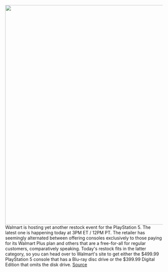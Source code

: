 <img src='https://cdn.vox-cdn.com/thumbor/5RrvtUirGpyVWJDlpW91cQ0Dz5E=/0x0:2040x1360/1200x800/filters:focal(857x517:1183x843)/cdn.vox-cdn.com/uploads/chorus_image/image/70117950/acastro_210511_1777_psRestock_0006.0.jpg' width='700px' /><br/>
Walmart is hosting yet another restock event for the PlayStation 5. The latest one is happening today at 3PM ET / 12PM PT. The retailer has seemingly alternated between offering consoles exclusively to those paying for its Walmart Plus plan and others that are a free-for-all for regular customers, comparatively speaking. Today's restock fits in the latter category, so you can head over to Walmart's site to get either the $499.99 PlayStation 5 console that has a Blu-ray disc drive or the $399.99 Digital Edition that omits the disk drive.
<a href='https://www.theverge.com/good-deals/2021/11/9/22772583/playstation-5-ps5-console-restock-walmart-time-buy-disc-digital'> Source <a/>